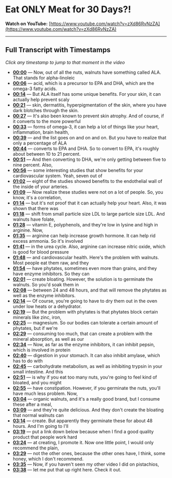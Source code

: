 # Eat ONLY Meat for 30 Days?!

**Watch on YouTube:** [https://www.youtube.com/watch?v=zXd86RvNzZA](https://www.youtube.com/watch?v=zXd86RvNzZA)

---

## Full Transcript with Timestamps

*Click any timestamp to jump to that moment in the video*

- **[00:00](https://www.youtube.com/watch?v=zXd86RvNzZA&t=0s)** — Now, out of all the nuts, walnuts have something called ALA. That stands for alpha-linoleic
- **[00:06](https://www.youtube.com/watch?v=zXd86RvNzZA&t=6s)** — acid, which is a precursor to EPA and DHA, which are the omega-3 fatty acids.
- **[00:14](https://www.youtube.com/watch?v=zXd86RvNzZA&t=14s)** — But ALA itself has some unique benefits. For your skin, it can actually help prevent scaly
- **[00:21](https://www.youtube.com/watch?v=zXd86RvNzZA&t=21s)** — skin, dermatitis, hyperpigmentation of the skin, where you have dark blotches through the skin.
- **[00:27](https://www.youtube.com/watch?v=zXd86RvNzZA&t=27s)** — It's also been known to prevent skin atrophy. And of course, if it converts to the more powerful
- **[00:33](https://www.youtube.com/watch?v=zXd86RvNzZA&t=33s)** — forms of omega-3, it can help a lot of things like your heart, inflammation, brain health,
- **[00:39](https://www.youtube.com/watch?v=zXd86RvNzZA&t=39s)** — and the list goes on and on and on. But you have to realize that only a percentage of ALA
- **[00:44](https://www.youtube.com/watch?v=zXd86RvNzZA&t=44s)** — converts to EPA and DHA. So to convert to EPA, it's roughly about between 10 to 21 percent.
- **[00:51](https://www.youtube.com/watch?v=zXd86RvNzZA&t=51s)** — And then converting to DHA, we're only getting between five to nine percent. Also,
- **[00:56](https://www.youtube.com/watch?v=zXd86RvNzZA&t=56s)** — some interesting studies that show benefits for your cardiovascular system. Yeah, seven out of
- **[01:02](https://www.youtube.com/watch?v=zXd86RvNzZA&t=62s)** — eight of the studies showed benefits to the endothelial wall of the inside of your arteries.
- **[01:09](https://www.youtube.com/watch?v=zXd86RvNzZA&t=69s)** — Now realize these studies were not on a lot of people. So, you know, it's a correlation,
- **[01:14](https://www.youtube.com/watch?v=zXd86RvNzZA&t=74s)** — but it's not proof that it can actually help your heart. Also, it was shown that there was
- **[01:18](https://www.youtube.com/watch?v=zXd86RvNzZA&t=78s)** — shift from small particle size LDL to large particle size LDL. And walnuts have folate,
- **[01:28](https://www.youtube.com/watch?v=zXd86RvNzZA&t=88s)** — vitamin E, polyphenols, and they're low in lysine and high in arginine. Now,
- **[01:35](https://www.youtube.com/watch?v=zXd86RvNzZA&t=95s)** — arginine can help increase growth hormone. It can help rid excess ammonia. So it's involved
- **[01:41](https://www.youtube.com/watch?v=zXd86RvNzZA&t=101s)** — in the urea cycle. Also, arginine can increase nitric oxide, which is good for blood pressure
- **[01:48](https://www.youtube.com/watch?v=zXd86RvNzZA&t=108s)** — and cardiovascular health. Here's the problem with walnuts. Most people eat them raw, and they
- **[01:54](https://www.youtube.com/watch?v=zXd86RvNzZA&t=114s)** — have phytates, sometimes even more than grains, and they have enzyme inhibitors. So they can
- **[02:01](https://www.youtube.com/watch?v=zXd86RvNzZA&t=121s)** — create bloating. However, the solution is to germinate the walnuts. So you'd soak them in
- **[02:08](https://www.youtube.com/watch?v=zXd86RvNzZA&t=128s)** — between 24 and 48 hours, and that will remove the phytates as well as the enzyme inhibitors.
- **[02:14](https://www.youtube.com/watch?v=zXd86RvNzZA&t=134s)** — Of course, you're going to have to dry them out in the oven under low heats or a dehydrator.
- **[02:19](https://www.youtube.com/watch?v=zXd86RvNzZA&t=139s)** — But the problem with phytates is that phytates block certain minerals like zinc, iron,
- **[02:25](https://www.youtube.com/watch?v=zXd86RvNzZA&t=145s)** — magnesium. So our bodies can tolerate a certain amount of phytates, but if we're
- **[02:29](https://www.youtube.com/watch?v=zXd86RvNzZA&t=149s)** — consuming too much, that can create a problem with the mineral absorption, as well as our
- **[02:34](https://www.youtube.com/watch?v=zXd86RvNzZA&t=154s)** — Now, as far as the enzyme inhibitors, it can inhibit pepsin, which is involved in protein
- **[02:40](https://www.youtube.com/watch?v=zXd86RvNzZA&t=160s)** — digestion in your stomach. It can also inhibit amylase, which has to do with
- **[02:45](https://www.youtube.com/watch?v=zXd86RvNzZA&t=165s)** — carbohydrate metabolism, as well as inhibiting trypsin in your small intestine. And this
- **[02:51](https://www.youtube.com/watch?v=zXd86RvNzZA&t=171s)** — is why if you eat too many nuts, you're going to feel kind of bloated, and you might
- **[02:55](https://www.youtube.com/watch?v=zXd86RvNzZA&t=175s)** — have constipation. However, if you germinate the nuts, you'll have much less problem. Now,
- **[03:04](https://www.youtube.com/watch?v=zXd86RvNzZA&t=184s)** — organic walnuts, and it's a really good brand, but I consume these after a meal,
- **[03:09](https://www.youtube.com/watch?v=zXd86RvNzZA&t=189s)** — and they're quite delicious. And they don't create the bloating that normal walnuts can
- **[03:14](https://www.youtube.com/watch?v=zXd86RvNzZA&t=194s)** — create. But apparently they germinate these for about 48 hours. And I'm going to I'll
- **[03:19](https://www.youtube.com/watch?v=zXd86RvNzZA&t=199s)** — put a link down below because when I find a good quality product that people work hard
- **[03:24](https://www.youtube.com/watch?v=zXd86RvNzZA&t=204s)** — at creating, I promote it. Now one little point, I would only recommend the plain,
- **[03:29](https://www.youtube.com/watch?v=zXd86RvNzZA&t=209s)** — not the other ones, because the other ones have, I think, some honey, which I don't recommend.
- **[03:35](https://www.youtube.com/watch?v=zXd86RvNzZA&t=215s)** — Now, if you haven't seen my other video I did on pistachios,
- **[03:38](https://www.youtube.com/watch?v=zXd86RvNzZA&t=218s)** — let me put that up right here. Check it out.
